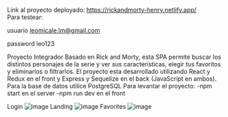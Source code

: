 Link al proyecto deployado: https://rickandmorty-henry.netlify.app/
<br/>
Para testear:
<br/>

usuario leomicale.lm@gmail.com
<br/>

password leo123

Proyecto Integrador Basado en Rick and Morty, esta SPA permite buscar los distintos personajes de la serie y ver sus características, elegir tus favoritos y eliminarlos o filtrarlos. El proyecto esta desarrollado utilizando React y Redux en el front y Express y Sequelize en el back (JavaScript en ambos). Para la base de datos utilice PostgreSQL Para levantar el proyecto: -npm start en el server -npm run dev en el front

Login
![image](https://github.com/LeonardoEMicale/Rick-and-Morty-web/assets/124411705/fdac674a-700d-4a35-b399-3ff36247e37b)
Landing
![image](https://github.com/LeonardoEMicale/Rick-and-Morty-web/assets/124411705/517d6f87-4320-48aa-b357-b1c73904f224)
Favorites
![image](https://github.com/LeonardoEMicale/Rick-and-Morty-web/assets/124411705/8e681efa-ce89-4480-b72d-270eea19161e)
